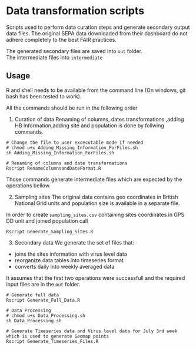 # Data transformation scripts
Scripts used to perform data curation steps and generate secondary output data files.
The original SEPA data downloaded from their dashboard do not adhere completely to the best FAIR practices.

The generated secondary files are saved into `out` folder.  
The intermediate files into `intermediate`

## Usage
R and shell needs to be available from the command line 
(On windows, git bash has been tested to work).

All the commands should be run in the following order

1. Curation of data
Renaming of columns, dates transformations ,adding HB information,adding site and population is done by follwing commands.

```
# Change the file to user excecutable mode if needed
# chmod u+x Adding_Missing_Information_ForFiles.sh
sh Adding_Missing_Information_ForFiles.sh

# Renaming of columns and date transformations
Rscript RenameColumnsandDateFormat.R    
```

Those commands generate intermediate files which are expected by the operations bellow.

2. Sampling sites
The original data contains geo coordinates in British National Grid units and population size is available in a separate file.

In order to create `sampling_sites.csv` containing sites coordinates in GPS DD unit and joined population call

```
Rscript Generate_Sampling_Sites.R
```

3. Secondary data
We generate the set of files that: 
- joins the sites information with virus level data
- reorganize data tables into timeseries format
- converts daily into weekly averaged data

It assumes that the first two operations were successfull and the required
input files are in the `out` folder.

```
# Generate full data
Rscript Generate_Full_Data.R

# Data Processing
# chmod u+x Data_Processing.sh
sh Data_Processing.sh

# Generate Timeseries data and Virus level data for July 3rd week which is used to generate Geomap points 
Rscript Generate_Timeseries_Files.R
```

